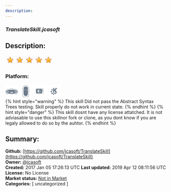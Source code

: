 ```yaml
---
description: 
---
```


### _TranslateSkill.jcasoft_  
## Description:  
  
![](../.gitbook/assets/star.png)![](../.gitbook/assets/star.png)![](../.gitbook/assets/star.png)![](../.gitbook/assets/star.png)![](../.gitbook/assets/star.png)  
### Platform:  
 ![Mark I](../.gitbook/assets/mark-1-icon.png)  ![Mark II](../.gitbook/assets/mark-2-icon.png)  ![Picroft](../.gitbook/assets/picroft-icon.png)  ![plasmoid](../.gitbook/assets/kde.png)   
{% hint style="warning" %}
This skill Did not pass the Abstract Syntax Trees testing. Skill properly do not work in current state.
{% endhint %}
{% hint style="danger" %}
This skill dosnt have any license attatched. It is not adviasable to use this skillnor fork or clone, as you dont know if you are legaly allowed to do so by the auhtor.
{% endhint %}
  
## Summary:  
**Github:** [https://github.com/jcasoft/TranslateSkill](https://github.com/jcasoft/TranslateSkill)  
**Owner:** [@jcasoft](https://github.com/jcasoft)  
**Created:** 2017 Jan 05 17:26:13 UTC  **Last updated:** 2019 Apr 12 08:11:56 UTC  
**License:** No License  
**Market status:** [Not in Market](https://market.mycroft.ai/skill/)  
**Categories:** [ uncategorized ]   
